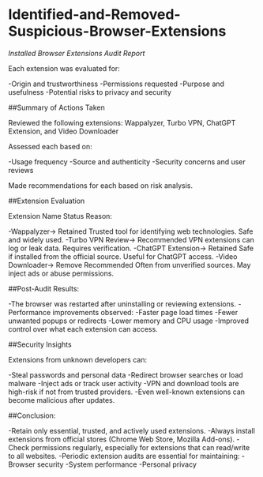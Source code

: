 # Identified-and-Removed-Suspicious-Browser-Extensions

*Installed Browser Extensions Audit Report*

Each extension was evaluated for:

-Origin and trustworthiness
-Permissions requested
-Purpose and usefulness
-Potential risks to privacy and security

##Summary of Actions Taken

Reviewed the following extensions:
Wappalyzer, Turbo VPN, ChatGPT Extension, and Video Downloader

Assessed each based on:

-Usage frequency
-Source and authenticity
-Security concerns and user reviews


Made recommendations for each based on risk analysis.

##Extension Evaluation

Extension Name	Status	Reason:

-Wappalyzer-> Retained	Trusted tool for identifying web technologies. Safe and widely used.
-Turbo VPN Review-> Recommended	VPN extensions can log or leak data. Requires verification.
-ChatGPT Extension-> Retained	Safe if installed from the official source. Useful for ChatGPT access.
-Video Downloader-> Remove Recommended	Often from unverified sources. May inject ads or abuse permissions.


##Post-Audit Results:

-The browser was restarted after uninstalling or reviewing extensions.
-Performance improvements observed:
-Faster page load times
-Fewer unwanted popups or redirects
-Lower memory and CPU usage
-Improved control over what each extension can access.

 ##Security Insights

Extensions from unknown developers can:

-Steal passwords and personal data
-Redirect browser searches or load malware
-Inject ads or track user activity
-VPN and download tools are high-risk if not from trusted providers.
-Even well-known extensions can become malicious after updates.


##Conclusion:

-Retain only essential, trusted, and actively used extensions.
-Always install extensions from official stores (Chrome Web Store, Mozilla Add-ons).
-Check permissions regularly, especially for extensions that can read/write to all websites.
-Periodic extension audits are essential for maintaining:
-Browser security
-System performance
-Personal privacy
